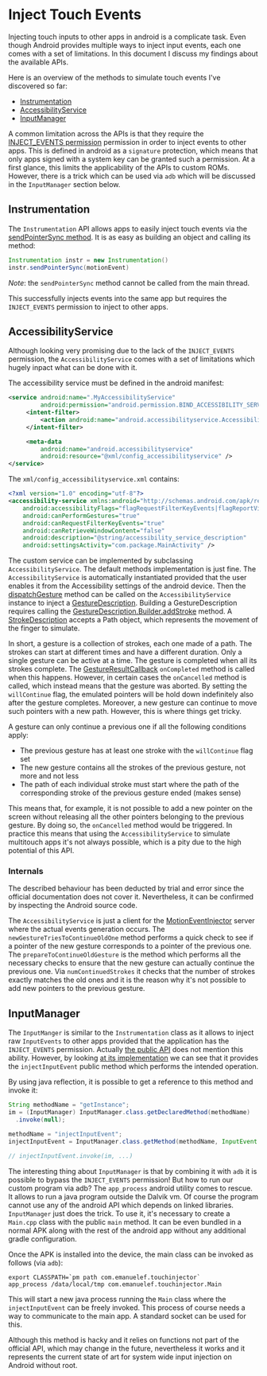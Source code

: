 # Inject Touch Events

Injecting touch inputs to other apps in android is a complicate task. Even though Android provides multiple ways to inject input events, each one comes with a set of limitations. In this document I discuss my findings about the available APIs.

Here is an overview of the methods to simulate touch events I've discovered so far:

  - [Instrumentation](https://developer.android.com/reference/android/app/Instrumentation)
  - [AccessibilityService](https://developer.android.com/reference/android/accessibilityservice/AccessibilityService)
  - [InputManager](https://developer.android.com/reference/android/hardware/input/InputManager)

A common limitation across the APIs is that they require the [INJECT_EVENTS permission](https://github.com/aosp-mirror/platform_frameworks_base/blob/master/core/res/AndroidManifest.xml) permission in order to inject events to other apps. This is defined in android as a `signature` protection, which means that only apps signed with a system key can be granted such a permission. At a first glance, this limits the applicability of the APIs to custom ROMs. However, there is a trick which can be used via `adb` which will be discussed in the `InputManager` section below.

## Instrumentation

The `Instrumentation` API allows apps to easily inject touch events via the <a href="https://developer.android.com/reference/android/app/Instrumentation#sendPointerSync(android.view.MotionEvent)">sendPointerSync method</a>. It is as easy as building an object and calling its method:

```java
Instrumentation instr = new Instrumentation()
instr.sendPointerSync(motionEvent)
```

*Note*: the `sendPointerSync` method cannot be called from the main thread.

This successfully injects events into the same app but requires the `INJECT_EVENTS` permission to inject to other apps.

## AccessibilityService

Although looking very promising due to the lack of the `INJECT_EVENTS` permission, the `AccessibilityService` comes with a set of limitations which hugely inpact what can be done with it.

The accessibility service must be defined in the android manifest:

```xml
<service android:name=".MyAccessibilityService"
         android:permission="android.permission.BIND_ACCESSIBILITY_SERVICE">
     <intent-filter>
         <action android:name="android.accessibilityservice.AccessibilityService" />
     </intent-filter>

     <meta-data
         android:name="android.accessibilityservice"
         android:resource="@xml/config_accessibilityservice" />
</service>
```

The `xml/config_accessibilityservice.xml` contains:

```xml
<?xml version="1.0" encoding="utf-8"?>
<accessibility-service xmlns:android="http://schemas.android.com/apk/res/android"
    android:accessibilityFlags="flagRequestFilterKeyEvents|flagReportViewIds|flagDefault"
    android:canPerformGestures="true"
    android:canRequestFilterKeyEvents="true"
    android:canRetrieveWindowContent="false"
    android:description="@string/accessibility_service_description"
    android:settingsActivity="com.package.MainActivity" />
```

The custom service can be implemented by subclassing `AccessibilityService`. The default methods implementation is just fine. The `AccessibilityService` is automatically instantiated provided that the user enables it from the Accessibility settings of the android device. Then the <a href="https://developer.android.com/reference/android/accessibilityservice/AccessibilityService#dispatchGesture(android.accessibilityservice.GestureDescription,%20android.accessibilityservice.AccessibilityService.GestureResultCallback,%20android.os.Handler">dispatchGesture</a> method can be called on the `AccessibilityService` instance to inject a [GestureDescription](https://developer.android.com/reference/android/accessibilityservice/GestureDescription). Building a GestureDescription requires calling the <a href="https://developer.android.com/reference/android/accessibilityservice/GestureDescription.Builder#addStroke(android.accessibilityservice.GestureDescription.StrokeDescription)">GestureDescription.Builder.addStroke</a> method. A [StrokeDescription](https://developer.android.com/reference/android/accessibilityservice/GestureDescription.StrokeDescription) accepts a Path object, which represents the movement of the finger to simulate.

In short, a gesture is a collection of strokes, each one made of a path. The strokes can start at different times and have a different duration. Only a single gesture can be active at a time. The gesture is completed when all its strokes complete. The [GestureResultCallback](https://developer.android.com/reference/android/accessibilityservice/AccessibilityService.GestureResultCallback) `onCompleted` method is called when this happens. However, in certain cases the `onCancelled` method is called, which instead means that the gesture was aborted. By setting the `willContinue` flag, the emulated pointers will be hold down indefinitely also after the gesture completes. Moreover, a new gesture can continue to move such pointers with a new path. However, this is where things get tricky.

A gesture can only continue a previous one if all the following conditions apply:

- The previous gesture has at least one stroke with the `willContinue` flag set
- The new gesture contains all the strokes of the previous gesture, not more and not less
- The path of each individual stroke must start where the path of the corresponding stroke of the previous gesture ended (makes sense)

This means that, for example, it is not possible to add a new pointer on the screen without releasing all the other pointers belonging to the previous gesture. By doing so, the `onCancelled` method would be triggered. In practice this means that using the `AccessibilityService` to simulate multitouch apps it's not always possible, which is a pity due to the high potential of this API.

### Internals

The described behaviour has been deducted by trial and error since the official documentation does not cover it. Nevertheless, it can be confirmed by inspecting the Android source code.

The `AccessibilityService` is just a client for the [MotionEventInjector](https://cs.android.com/android/platform/superproject/+/master:frameworks/base/services/accessibility/java/com/android/server/accessibility/MotionEventInjector.java) server where the actual events generation occurs. The `newGestureTriesToContinueOldOne` method performs a quick check to see if a pointer of the new gesture corresponds to a pointer of the previous one. The `prepareToContinueOldGesture` is the method which performs all the necessary checks to ensure that the new gesture can actually continue the previous one. Via `numContinuedStrokes` it checks that the number of strokes exactly matches the old ones and it is the reason why it's not possible to add new pointers to the previous gesture.

## InputManager

The `InputManger` is similar to the `Instrumentation` class as it allows to inject raw `InputEvents` to other apps provided that the application has the `INJECT_EVENTS` permission. Actually [the public API](https://developer.android.com/reference/android/hardware/input/InputManager) does not mention this ability. However, by looking [at its implementation](https://cs.android.com/android/platform/superproject/+/master:frameworks/base/core/java/android/hardware/input/InputManager.java) we can see that it provides the `injectInputEvent` public method which performs the intended operation.

By using java reflection, it is possible to get a reference to this method and invoke it:

```java
String methodName = "getInstance";
im = (InputManager) InputManager.class.getDeclaredMethod(methodName)
  .invoke(null);

methodName = "injectInputEvent";
injectInputEvent = InputManager.class.getMethod(methodName, InputEvent.class, Integer.TYPE);

// injectInputEvent.invoke(im, ...)
```

The interesting thing about `InputManager` is that by combining it with `adb` it is possible to bypass the `INJECT_EVENTS` permission! But how to run our custom program via adb? The `app_process` android utility comes to rescue. It allows to run a java program outside the Dalvik vm. Of course the program cannot use any of the android API which depends on linked libraries. `InputManager` just does the trick. To use it, it's necessary to create a `Main.cpp` class with the public `main` method. It can be even bundled in a normal APK along with the rest of the android app without any additional gradle configuration.

Once the APK is installed into the device, the main class can be invoked as follows (via `adb`):

```
export CLASSPATH=`pm path com.emanuelef.touchinjector`
app_process /data/local/tmp com.emanuelef.touchinjector.Main
```

This will start a new java process running the `Main` class where the `injectInputEvent` can be freely invoked. This process of course needs a way to communicate to the main app. A standard socket can be used for this.

Although this method is hacky and it relies on functions not part of the official API, which may change in the future, nevertheless it works and it represents the current state of art for system wide input injection on Android without root.

